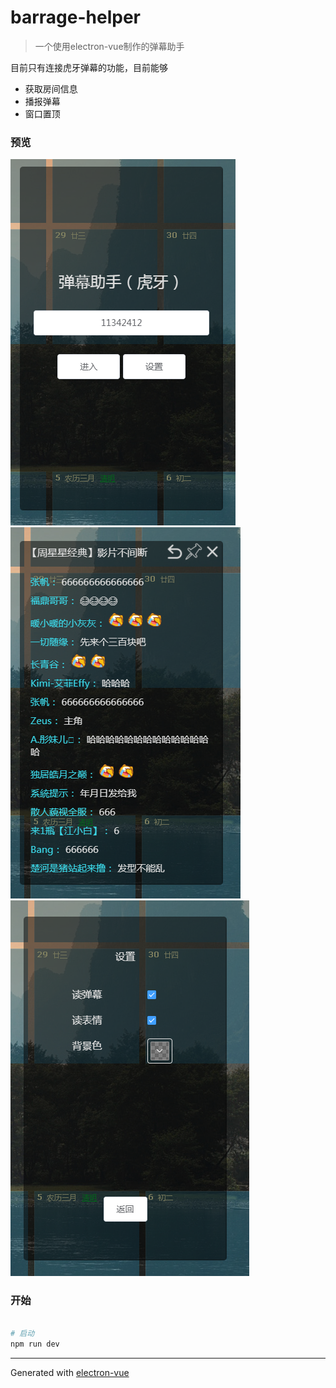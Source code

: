 # barrage-helper

> 一个使用electron-vue制作的弹幕助手

目前只有连接虎牙弹幕的功能，目前能够

- 获取房间信息
- 播报弹幕
- 窗口置顶

### 预览
![](assets/preview1.png)![](assets/preview2.png)![](assets/preview3.png)

### 开始

``` bash

# 启动
npm run dev

```

---

Generated with [electron-vue](https://github.com/SimulatedGREG/electron-vue)
